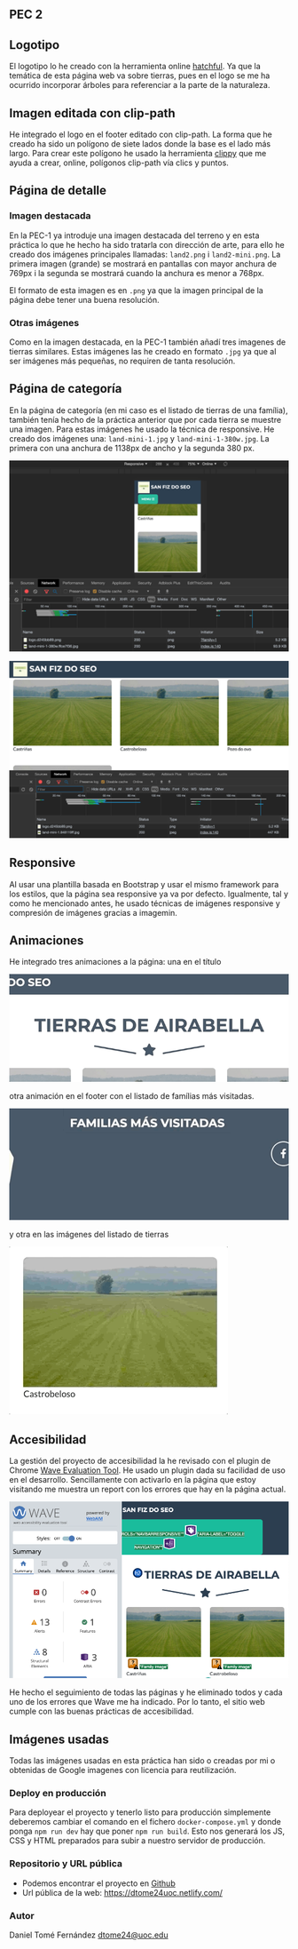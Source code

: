 ## PEC 2

## Logotipo

El logotipo lo he creado con la herramienta online [hatchful](https://hatchful.shopify.com/). Ya que la temática de esta página
web va sobre tierras, pues en el logo se me ha ocurrido incorporar árboles para referenciar a la parte de la naturaleza.

## Imagen editada con clip-path

He integrado el logo en el footer editado con clip-path. La forma que he creado ha sido un polígono de siete lados donde la base
es el lado más largo. Para crear este polígono he usado la herramienta [clippy](https://bennettfeely.com/clippy/) que me ayuda a 
crear, online, polígonos clip-path vía clics y puntos.

## Página de detalle

### Imagen destacada


En la PEC-1 ya introduje una imagen destacada del terreno y en esta práctica lo que he hecho ha sido tratarla con dirección de arte,
para ello he creado dos imágenes principales llamadas: `land2.png` i `land2-mini.png`. La primera imagen (grande) se mostrará en pantallas con 
mayor anchura de 769px i la segunda se mostrará cuando la anchura es menor a 768px.

El formato de esta imagen es en `.png` ya que la imagen principal de la página debe tener una buena resolución.

### Otras imágenes

Como en la imagen destacada, en la PEC-1 también añadí tres imagenes de tierras similares. Estas imágenes las he creado en formato 
`.jpg` ya que al ser imágenes más pequeñas, no requiren de tanta resolución.

## Página de categoría

En la página de categoría (en mi caso es el listado de tierras de una família), también tenía hecho de la práctica anterior que por cada tierra se
muestre una imagen. Para estas imágenes he usado la técnica de responsive. He creado dos imágenes una: `land-mini-1.jpg` y `land-mini-1-380w.jpg`.
La primera con una anchura de 1138px de ancho y la segunda 380 px.

![image responsive](../assets/docs/image-responsive-380w.png)

![image responsive](../assets/docs/image-responsive-full.png)

## Responsive

Al usar una plantilla basada en Bootstrap y usar el mismo framework para los estilos, que la página sea responsive ya va por defecto. 
Igualmente, tal y como he mencionado antes, he usado técnicas de imágenes responsive y compresión de imágenes gracias a imagemin.

## Animaciones

He integrado tres animaciones a la página: una en el título 

![title animation](../assets/docs/animation1.gif)

 otra animación en el footer con el listado de famílias más visitadas.

![footer animation](../assets/docs/animation-footer.gif)

y otra en las imágenes del listado de tierras

![land name animation](../assets/docs/animation-3.gif) 

## Accesibilidad

La gestión del proyecto de accesibilidad la he revisado con el plugin de Chrome [Wave Evaluation Tool](http://wave.webaim.org/). He usado un plugin
dada su facilidad de uso en el desarrollo. Sencillamente con activarlo en la página que estoy visitando me muestra un report
con los errores que hay en la página actual. 

![ejemplo del uso de Wave](../assets/docs/waveaccessibility.png)

He hecho el seguimiento de todas las páginas y he eliminado todos y cada uno de los errores que Wave me ha indicado. Por lo tanto,
el sitio web cumple con las buenas prácticas de accesibilidad.

## Imágenes usadas

Todas las imágenes usadas en esta práctica han sido o creadas por mi o obtenidas de Google imagenes con licencia para reutilización.


### Deploy en producción

Para deployear el proyecto y tenerlo listo para producción simplemente deberemos cambiar el comando en el fichero `docker-compose.yml`
y donde ponga `npm run dev` hay que poner `npm run build`. Esto nos generará los JS, CSS y HTML preparados para subir a nuestro servidor de producción.

### Repositorio y URL pública

* Podemos encontrar el proyecto en [Github](https://github.com/danitome24/master-html-css-tools)
* Url pública de la web: https://dtome24uoc.netlify.com/

### Autor

Daniel Tomé Fernández <dtome24@uoc.edu>
